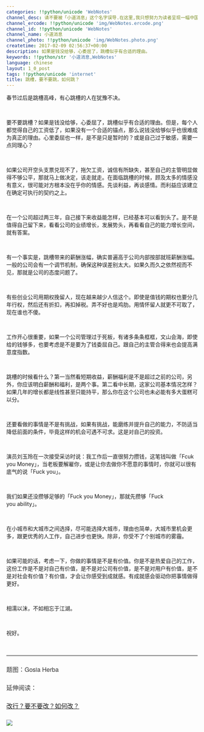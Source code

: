 ```yaml
---
categories: !!python/unicode 'WebNotes'
channel_desc: 请不要被「小道消息」这个名字误导.在这里,我只想努力为读者呈现一幅中国互联网的清明上河图.
channel_ercode: !!python/unicode 'img/WebNotes.ercode.png'
channel_id: !!python/unicode 'WebNotes'
channel_name: 小道消息
channel_photo: !!python/unicode 'img/WebNotes.photo.png'
createtime: 2017-02-09 02:56:37+00:00
description: 如果是钱没给够，心委屈了，跳槽似乎有合适的理由。
keywords: !!python/str '小道消息,WebNotes'
language: chinese
layout: 1_0_post
tags: !!python/unicode 'internet'
title: 跳槽，要不要跳，如何跳？
---
```

<div class="rich_media_content" id="js_content">
<p>
         春节过后是跳槽高峰，有心跳槽的人在犹豫不决。
        </p>
<p>
<br/>
</p>
<p>
         要不要跳槽？如果是钱没给够，心委屈了，跳槽似乎有合适的理由。但是，每个人都觉得自己的工资低了，如果没有一个合适的锚点，那么说钱没给够似乎也很难成为真正的理由。心里委屈也一样，是不是只是暂时的？或是自己过于敏感，需要一点同理心？
        </p>
<p>
<br/>
</p>
<p>
         如果公司开空头支票兑现不了，拖欠工资，诚信有所缺失，甚至自己的主管明显做得不够公平，那就马上做决定，该走就走。在面临跳槽的时候，顾及太多的情感没有意义，很可能对方根本没在乎你的情感。先谈利益，再谈感情。而利益应该建立在确定可执行的契约之上。
        </p>
<p>
<inherit>
<br/>
</inherit>
</p>
<p>
         在一个公司超过两三年，自己接下来收益能怎样，已经基本可以看到头了。是不是值得自己留下来，看看公司的业绩增长，发展势头，再看看自己的能力增长空间，就有答案。
        </p>
<p>
<br/>
</p>
<p>
         有一个事实是，跳槽带来的薪酬涨幅，确实普遍高于公司内部按部就班薪酬涨幅。一般的公司会有一个调节机制，确保这种误差别太大。如果久而久之依然视而不见，那就是公司的态度问题了。
        </p>
<p>
<br/>
</p>
<p>
         有些创业公司用期权挽留人，现在越来越少人信这个。即使是值钱的期权也要分几年行权，然后还有折扣，再扣掉税。弄不好也是鸡肋。用情怀留人就更不可取了，现在谁也不傻。
        </p>
<p>
<br/>
</p>
<p>
         工作开心很重要，如果一个公司管理过于死板，有诸多条条框框，文山会海，即使给的钱够多，也要考虑是不是要为了钱委屈自己。跟自己的主管合得来也会提高满意度指数。
        </p>
<p>
<br/>
</p>
<p>
         跳槽的时候看什么？第一当然看短期收益，薪酬福利是不是超过之前的公司，另外，你应该明白薪酬和福利，是两个事。第二看中长期，这家公司基本情况怎样？如果几年的增长都是线性甚至只能持平，那么你在这个公司也未必能有多大蛋糕可以分。
        </p>
<p>
<inherit>
<br/>
</inherit>
</p>
<p>
         还要看做的事情是不是有挑战，如果有挑战，能磨练并提升自己的能力，不防适当降低前面的条件，毕竟这样的机会可遇不可求。这是对自己的投资。
        </p>
<p>
<br/>
</p>
<p>
         演员刘玉玲在一次接受采访时说：我工作后一直很努力攒钱，这笔钱叫做「Fcuk you Money」，当老板要解雇你，或是让你去做你不愿意的事情时，你就可以很有底气的说「Fuck you」。
        </p>
<p>
<br/>
</p>
<p>
         我们如果还没攒够足够的「Fuck you Money」，那就先攒够「Fuck you ability」。
        </p>
<p>
<br/>
</p>
<p>
         在小城市和大城市之间选择，尽可能选择大城市，理由也简单，大城市里机会更多，跟更优秀的人工作，自己进步也更快。除非，你受不了个别城市的雾霾。
        </p>
<p>
<br/>
</p>
<p>
         如果可能的话，考虑一下，你做的事情是不是有价值。你是不是热爱自己的工作，这份工作是不是对自己有价值，是不是对公司有价值，是不是对用户有价值，是不是对社会有价值？有价值，才会让你感受到成就感。有成就感会驱动你把事情做得更好。
        </p>
<p>
<br/>
</p>
<p>
         相濡以沫，不如相忘于江湖。
        </p>
<p>
<br/>
</p>
<p>
         祝好。
        </p>
<p>
<br/>
</p>
<hr style="font-family: Lato, Helvetica, Arial, freesans, clean, sans-serif; border-right-width: 0px; border-bottom-width: 0px; border-left-width: 0px; border-top-style: solid; border-top-color: rgb(234, 234, 234); height: 1px; margin-top: 1em; margin-bottom: 1em; color: rgb(51, 51, 51); font-size: 16px; white-space: normal;"/>
<p style="font-family: Lato, Helvetica, Arial, freesans, clean, sans-serif; border: 0px; font-size: 16px; margin-top: 1.5em; margin-bottom: 1.5em; outline: 0px; line-height: 1.5em; color: rgb(51, 51, 51); white-space: normal;">
<span style="font-family: 'Helvetica Neue', Helvetica, 'Hiragino Sans GB', 'Microsoft YaHei', Arial, sans-serif;">
          题图：Gosia Herba
         </span>
</p>
<p style="border: 0px; font-size: 16px; margin-top: 1.5em; margin-bottom: 1.5em; outline: 0px; line-height: 1.5em; color: rgb(51, 51, 51); white-space: normal;">
         延伸阅读：
        </p>
<p style="border: 0px; font-size: 16px; margin-top: 1.5em; margin-bottom: 1.5em; outline: 0px; line-height: 1.5em; color: rgb(51, 51, 51); white-space: normal;">
<a data_ue_src="http://mp.weixin.qq.com/s?__biz=MjM5ODIyMTE0MA==&amp;mid=2650969191&amp;idx=1&amp;sn=30821f1b19ccc21b82f9b2159f540069&amp;chksm=bd38305c8a4fb94a6937b8e64017cf178c0962346c609b4f3f854f17680b95083994e528210c&amp;scene=21#wechat_redirect" href="http://mp.weixin.qq.com/s?__biz=MjM5ODIyMTE0MA==&amp;mid=2650969191&amp;idx=1&amp;sn=30821f1b19ccc21b82f9b2159f540069&amp;chksm=bd38305c8a4fb94a6937b8e64017cf178c0962346c609b4f3f854f17680b95083994e528210c&amp;scene=21#wechat_redirect" target="_blank">
          改行？要不要改？如何改？
         </a>
<br/>
</p>
<p>
<img data-ratio="1.3074866310160427" data-s="300,640" data-src="" data-type="jpeg" data-w="1122" src="{{ '/img/ow5rEn8QGlHvdRrF4lib9iaicHjMadhR112HaBegOC1icDEOnmUExfWA2yG8kGJpchn8GPECSrgELS3Z9OO31ynXCQ.jpeg' | prepend: site.img | replace: '//','/' }}"/>
</p>
<p>
<br/>
</p>
</div>